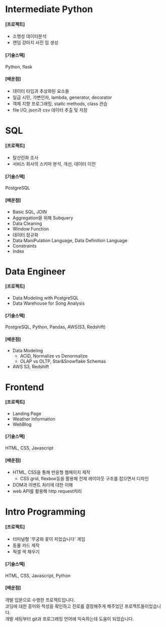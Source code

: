# Intermediate Python

#### [프로젝트]

- 소행성 데이터분석
- 랜덤 강아지 사진 밈 생성

#### [기술스택]

Python, flask

#### [배운점]

- 데이터 타입과 추상화된 요소들
- 일급 시민, 가변인자, lambda, generator, decorator
- 객체 지향 프로그래밍, static methods, class 관습
- file I/O, json과 csv 데이터 추출 및 저장

# SQL

#### [프로젝트]

- 탈산린화 조사
- 서비스 회사의 스키마 분석, 개선, 데이터 이전

#### [기술스택]

PostgreSQL

#### [배운점]

- Basic SQL, JOIN
- Aggregation을 위해 Subquery
- Data Cleaning
- Window Function
- 데이터 정규화
- Data ManiPulation Language, Data Definition Language
- Constraints
- Index

# Data Engineer

#### [프로젝트]

- Data Modeling with PostgreSQL
- Data Warehouse for Song Analysis

#### [기술스택]

PostgreSQL, Python, Pandas, AWS(S3, Redshift)

#### [배운점]

- Data Modeling
  - ACID, Normalize vs Denormalize
  - OLAP vs OLTP, Star&Snowflake Schemas
- AWS S3, Redshift

# Frontend

#### [프로젝트]

- Landing Page
- Weather Information
- WebBlog

#### [기술스택]

HTML, CSS, Javascript

#### [배운점]

- HTML, CSS을 통해 반응형 웹페이지 제작
  - CSS grid, flexbox등을 활용해 전체 레이아웃 구조를 잡으면서 디자인
- DOM과 이벤트 처리에 대한 이해
- web API를 활용해 http request처리

# Intro Programming

#### [프로젝트]

- 터미널형 '무궁화 꽃이 피었습니다' 게임
- 동물 카드 제작
- 픽셀 색 채우기

#### [기술스택]

HTML, CSS, Javascript, Python

#### [배운점]

개발 입문으로 수행한 프로젝트입니다. <br/>
코딩에 대한 흥미와 적성을 확인하고 진로를 결정해주게 해주었던 프로젝트들이었습니다.<br/>
개발 세팅부터 git과 프로그래밍 언어에 익숙하는데 도움이 되었습니다.
